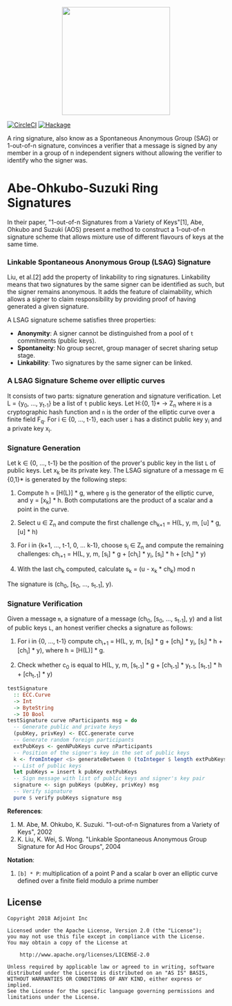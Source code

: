 <p align="center">
  <a href="http://www.adjoint.io"><img src="https://www.adjoint.io/assets/img/adjoint-logo@2x.png" width="250"/></a>
</p>

[![CircleCI](https://circleci.com/gh/adjoint-io/aos-signature.svg?style=svg&circle-token=ec783d4839d6a26e274796dd6e014399eac3918b)](https://circleci.com/gh/adjoint-io/aos-signature)
[![Hackage](https://img.shields.io/hackage/v/aos-signature.svg)](http://hackage.haskell.org/package/aos-signature)

A ring signature, also know as a Spontaneous Anonymous Group (SAG) or 1-out-of-n signature, convinces a verifier that a message is signed by any member in a group of n independent signers without allowing the verifier to identify who the signer was.

Abe-Ohkubo-Suzuki Ring Signatures
=================================

In their paper, "1-out-of-n Signatures from a Variety of Keys"[1], Abe, Ohkubo and Suzuki (AOS) present a method to construct a 1-out-of-n signature scheme that allows mixture use of different flavours of keys at the same time.

### Linkable Spontaneous Anonymous Group (LSAG) Signature

Liu, et al.[2] add the property of linkability to ring signatures. Linkability means
that two signatures by the same signer can be identified as such, but the signer remains anonymous. It adds the feature of claimability, which allows a signer to claim responsibility by providing proof of having generated a given signature.

A LSAG signature scheme satisfies three properties:

- **Anonymity**: A signer cannot be distinguished from a pool of `t` commitments (public keys).
- **Spontaneity**: No group secret, group manager of secret sharing setup stage.
- **Linkability**: Two signatures by the same signer can be linked.

### A LSAG Signature Scheme over elliptic curves

It consists of two parts: signature generation and signature verification. Let L = {y<sub>0</sub>, ..., y<sub>t-1</sub>} be a list of `t` public keys. Let H:{0, 1}* -> Z<sub>n</sub> where `H` is a cryptographic hash function and `n` is the order of the elliptic curve over a finite field F<sub>q</sub>. For i ∈ {0, ..., t-1},
each user `i` has a distinct public key y<sub>i</sub> and a private key x<sub>i</sub>.

### Signature Generation

Let k ∈ {0, ..., t-1} be the position of the prover's public key in the list `L`
of public keys. Let x<sub>k</sub> be its private key. The LSAG signature of a message m ∈ {0,1}* is generated by the following steps:

1. Compute h = [H(L)] \* g, where `g` is the generator of the elliptic curve, and
y = [x<sub>k</sub>] \* h. Both computations are the product of a scalar and a point in the curve.

2. Select u ∈ Z<sub>n</sub> and compute the first challenge ch<sub>k+1</sub> = H(L, y, m, [u] \* g, [u] \* h)

3. For i in {k+1, ..., t-1, 0, ... k-1}, choose s<sub>i</sub> ∈ Z<sub>n</sub> and compute the remaining challenges: ch<sub>i+1</sub> = H(L, y, m, [s<sub>i</sub>] \* g + [ch<sub>i</sub>] \* y<sub>i</sub>, [s<sub>i</sub>] \* h + [ch<sub>i</sub>] \* y)

4. With the last ch<sub>k</sub> computed, calculate s<sub>k</sub> = (u - x<sub>k</sub> \* ch<sub>k</sub>) mod n

The signature is (ch<sub>0</sub>, [s<sub>0</sub>, ..., s<sub>t-1</sub>], y).

### Signature Verification

Given a message `m`, a signature of a message (ch<sub>0</sub>, [s<sub>0</sub>, ..., s<sub>t-1</sub>], y) and a list of public keys `L`, an honest verifier checks a signature as follows:

1. For i in {0, ..., t-1} compute ch<sub>i+1</sub> = H(L, y, m, [s<sub>i</sub>] \* g + [ch<sub>i</sub>] \* y<sub>i</sub>, [s<sub>i</sub>] \* h + [ch<sub>i</sub>] \* y), where h = [H(L)] \* g.

2. Check whether c<sub>0</sub> is equal to H(L, y, m, [s<sub>t-1</sub>] \* g + [ch<sub>t-1</sub>] \* y<sub>t-1</sub>, [s<sub>t-1</sub>] \* h + [ch<sub>t-1</sub>] \* y)

```haskell
testSignature
  :: ECC.Curve
  -> Int
  -> ByteString
  -> IO Bool
testSignature curve nParticipants msg = do
  -- Generate public and private keys
  (pubKey, privKey) <- ECC.generate curve
  -- Generate random foreign participants
  extPubKeys <- genNPubKeys curve nParticipants
  -- Position of the signer's key in the set of public keys
  k <- fromInteger <$> generateBetween 0 (toInteger $ length extPubKeys - 1)
  -- List of public keys
  let pubKeys = insert k pubKey extPubKeys
  -- Sign message with list of public keys and signer's key pair
  signature <- sign pubKeys (pubKey, privKey) msg
  -- Verify signature
  pure $ verify pubKeys signature msg
```

**References**:
1. M. Abe, M. Ohkubo, K. Suzuki. "1-out-of-n Signatures from a Variety of Keys", 2002
2. K. Liu, K. Wei, S. Wong. "Linkable Spontaneous Anonymous Group
Signature for Ad Hoc Groups", 2004


**Notation**:

1. `[b] * P`: multiplication of a point P and a scalar b over an elliptic curve defined over a finite field modulo a prime number

License
-------

```
Copyright 2018 Adjoint Inc

Licensed under the Apache License, Version 2.0 (the "License");
you may not use this file except in compliance with the License.
You may obtain a copy of the License at

    http://www.apache.org/licenses/LICENSE-2.0

Unless required by applicable law or agreed to in writing, software
distributed under the License is distributed on an "AS IS" BASIS,
WITHOUT WARRANTIES OR CONDITIONS OF ANY KIND, either express or implied.
See the License for the specific language governing permissions and
limitations under the License.
```

